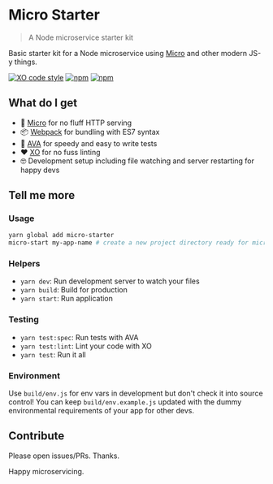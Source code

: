# Micro Starter
> A Node microservice starter kit

Basic starter kit for a Node microservice using [Micro](https://github.com/zeit/micro) and other modern JS-y things.

[![XO code style](https://img.shields.io/badge/code_style-XO-5ed9c7.svg)](https://github.com/sindresorhus/xo) [![npm](https://img.shields.io/npm/dt/micro-starter.svg)](https://www.npmjs.com/package/micro-starter) [![npm](https://img.shields.io/npm/v/micro-starter.svg)](https://www.npmjs.com/package/micro-starter)

## What do I get

- 🔷 [Micro](https://github.com/zeit/micro) for no fluff HTTP serving
- 📦 [Webpack](https://webpack.github.io/) for bundling with ES7 syntax
- 🚀 [AVA](https://github.com/avajs/ava) for speedy and easy to write tests
- ❤️ [XO](https://github.com/sindresorhus/xo) for no fuss linting
- 🤓 Development setup including file watching and server restarting for happy devs

## Tell me more

### Usage

```bash
yarn global add micro-starter
micro-start my-app-name # create a new project directory ready for microservicing
```

### Helpers

- `yarn dev`: Run development server to watch your files
- `yarn build`: Build for production
- `yarn start`: Run application

### Testing

- `yarn test:spec`: Run tests with AVA
- `yarn test:lint`: Lint your code with XO
- `yarn test`: Run it all

### Environment

Use `build/env.js` for env vars in development but don't check it into source control! You can keep `build/env.example.js` updated with the dummy environmental requirements of your app for other devs.

## Contribute

Please open issues/PRs. Thanks.

Happy microservicing.
